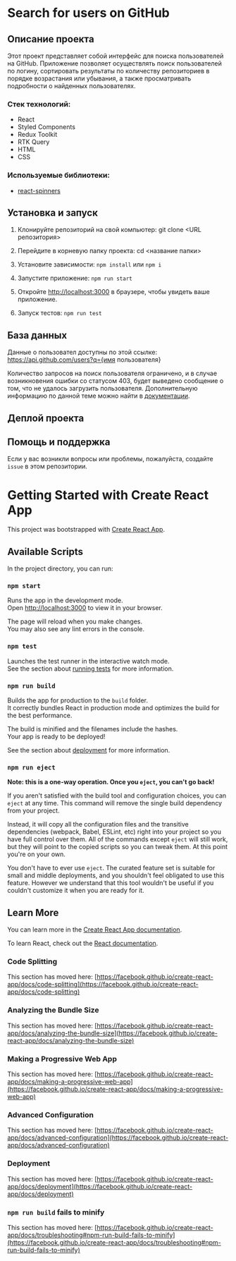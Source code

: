 # Search for users on GitHub

## Описание проекта

Этот проект представляет собой интерфейс для поиска пользователей на GitHub. Приложение позволяет осуществлять поиск пользователей по логину, сортировать результаты по количеству репозиториев в порядке возрастания или убывания, а также просматривать подробности о найденных пользователях.

### Стек технологий:

-   React
-   Styled Components
-   Redux Toolkit
-   RTK Query
-   HTML
-   CSS

### Используемые библиотеки:

-   [react-spinners](https://www.davidhu.io/react-spinners/)

## Установка и запуск

1. Клонируйте репозиторий на свой компьютер:
   git clone <URL репозитория>
2. Перейдите в корневую папку проекта:
   cd <название папки>
3. Установите зависимости: `npm install` или `npm i`

4. Запустите приложение: `npm run start`

5. Откройте [http://localhost:3000](http://localhost:3000) в браузере, чтобы увидеть ваше приложение.

6. Запуск тестов: `npm run test`

## База данных

Данные о пользовател доступны по этой ссылке:
https://api.github.com/users?q={имя пользователя}

Количество запросов на поиск пользователя ограничено, и в случае возникновения ошибки со статусом 403, будет выведено сообщение о том, что не удалось загрузить пользователя.
Дополнительную информацию по данной теме можно найти в [документации](https://developer.github.com/v3/search/#search-users).

## Деплой проекта

## Помощь и поддержка

Если у вас возникли вопросы или проблемы, пожалуйста, создайте `issue` в этом репозитории.

# Getting Started with Create React App

This project was bootstrapped with [Create React App](https://github.com/facebook/create-react-app).

## Available Scripts

In the project directory, you can run:

### `npm start`

Runs the app in the development mode.\
Open [http://localhost:3000](http://localhost:3000) to view it in your browser.

The page will reload when you make changes.\
You may also see any lint errors in the console.

### `npm test`

Launches the test runner in the interactive watch mode.\
See the section about [running tests](https://facebook.github.io/create-react-app/docs/running-tests) for more information.

### `npm run build`

Builds the app for production to the `build` folder.\
It correctly bundles React in production mode and optimizes the build for the best performance.

The build is minified and the filenames include the hashes.\
Your app is ready to be deployed!

See the section about [deployment](https://facebook.github.io/create-react-app/docs/deployment) for more information.

### `npm run eject`

**Note: this is a one-way operation. Once you `eject`, you can't go back!**

If you aren't satisfied with the build tool and configuration choices, you can `eject` at any time. This command will remove the single build dependency from your project.

Instead, it will copy all the configuration files and the transitive dependencies (webpack, Babel, ESLint, etc) right into your project so you have full control over them. All of the commands except `eject` will still work, but they will point to the copied scripts so you can tweak them. At this point you're on your own.

You don't have to ever use `eject`. The curated feature set is suitable for small and middle deployments, and you shouldn't feel obligated to use this feature. However we understand that this tool wouldn't be useful if you couldn't customize it when you are ready for it.

## Learn More

You can learn more in the [Create React App documentation](https://facebook.github.io/create-react-app/docs/getting-started).

To learn React, check out the [React documentation](https://reactjs.org/).

### Code Splitting

This section has moved here: [https://facebook.github.io/create-react-app/docs/code-splitting](https://facebook.github.io/create-react-app/docs/code-splitting)

### Analyzing the Bundle Size

This section has moved here: [https://facebook.github.io/create-react-app/docs/analyzing-the-bundle-size](https://facebook.github.io/create-react-app/docs/analyzing-the-bundle-size)

### Making a Progressive Web App

This section has moved here: [https://facebook.github.io/create-react-app/docs/making-a-progressive-web-app](https://facebook.github.io/create-react-app/docs/making-a-progressive-web-app)

### Advanced Configuration

This section has moved here: [https://facebook.github.io/create-react-app/docs/advanced-configuration](https://facebook.github.io/create-react-app/docs/advanced-configuration)

### Deployment

This section has moved here: [https://facebook.github.io/create-react-app/docs/deployment](https://facebook.github.io/create-react-app/docs/deployment)

### `npm run build` fails to minify

This section has moved here: [https://facebook.github.io/create-react-app/docs/troubleshooting#npm-run-build-fails-to-minify](https://facebook.github.io/create-react-app/docs/troubleshooting#npm-run-build-fails-to-minify)

